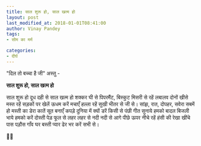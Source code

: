 ```yaml
---
title: साल शुरू हो, साल खत्म हो
layout: post
last_modified_at: 2018-01-01T08:41:00
author: Vinay Pandey
tags:
- सोम का मर्म

categories:
- दीर्घ
---
```

"दिल तो बच्चा है जी"
अस्तु -



**साल शुरू हो, साल खत्म हो**

साल शुरू हो दूध दही से
साल खत्म हो शक्कर घी से
पिपरमैंट, बिस्कुट मिसरी से
रहें लबालव दोनों खीसे
मस्त रहें सड़कों पर खेलें
ऊधम करें मचाएँ हल्ला
रहें सुखी भीतर से जी से।
सांझ, रात, दोपहर, सवेरा
सबमें हो मस्ती का डेरा
कातें सूत बनाएँ कपड़े
दुनिया में क्यों डरें किसी से
पंछी गीत सुनाये हमको
बादल बिजली भाये हमको
करें दोस्ती पेड़ फूल से
लहर लहर से नदी नदी से
आगे पीछे ऊपर नीचे
रहें हंसी की रेखा खींचे
पास पड़ौस गाँव घर बस्ती
प्यार ढेर भर करें सभी से।

🌷🌷


